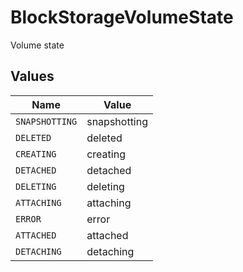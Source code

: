 # BlockStorageVolumeState

Volume state


## Values

| Name           | Value          |
| -------------- | -------------- |
| `SNAPSHOTTING` | snapshotting   |
| `DELETED`      | deleted        |
| `CREATING`     | creating       |
| `DETACHED`     | detached       |
| `DELETING`     | deleting       |
| `ATTACHING`    | attaching      |
| `ERROR`        | error          |
| `ATTACHED`     | attached       |
| `DETACHING`    | detaching      |
